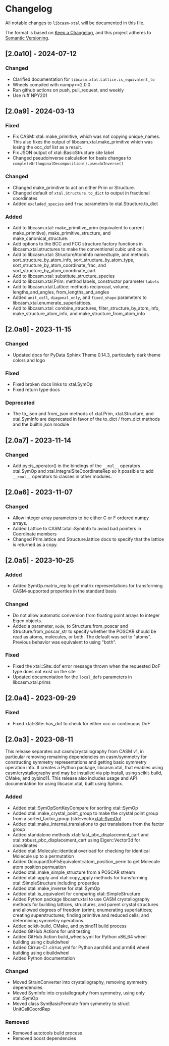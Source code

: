 # Changelog

All notable changes to `libcasm-xtal` will be documented in this file.

The format is based on [Keep a Changelog](https://keepachangelog.com/en/1.1.0/),
and this project adheres to [Semantic Versioning](https://semver.org/spec/v2.0.0.html).

## [2.0a10] - 2024-07-12

### Changed

- Clarified documentation for `libcasm.xtal.Lattice.is_equivalent_to`
- Wheels compiled with numpy>=2.0.0
- Run github actions on push, pull_request, and weekly
- Use ruff NPY201


## [2.0a9] - 2024-03-13

### Fixed

- Fix CASM::xtal::make_primitive, which was not copying unique_names. This also fixes the output of libcasm.xtal.make_primitive which was losing the occ_dof list as a result.
- Fix JSON output of xtal::BasicStructure site label
- Changed pseudoinverse calculation for basis changes to `completeOrthogonalDecomposition().pseudoInverse()`

### Changed

- Changed make_primitive to act on either Prim or Structure.
- Changed default of `xtal.Structure.to_dict` to output in fractional coordinates
- Added `excluded_species` and `frac` parameters to xtal.Structure.to_dict

### Added

- Add to libcasm.xtal: make_primitive_prim (equivalent to current make_primitive), make_primitive_structure, and make_canonical_structure. 
- Add options to the BCC and FCC structure factory functions in libcasm.xtal.structures to make the conventional cubic unit cells.
- Add to libcasm.xtal: StructureAtomInfo namedtuple, and methods sort_structure_by_atom_info, sort_structure_by_atom_type, sort_structure_by_atom_coordinate_frac, and sort_structure_by_atom_coordinate_cart
- Add to libcasm.xtal: substitute_structure_species 
- Add to libcasm.xtal.Prim: method labels, constructor parameter `labels`
- Add to libcasm.xtal.Lattice: methods reciprocal, volume, lengths_and_angles, from_lengths_and_angles
- Added `unit_cell`, `diagonal_only`, and `fixed_shape` parameters to libcasm.xtal.enumerate_superlattices.
- Add to libcasm.xtal: combine_structures, filter_structure_by_atom_info, make_structure_atom_info, and make_structure_from_atom_info


## [2.0a8] - 2023-11-15

### Changed

- Updated docs for PyData Sphinx Theme 0.14.3, particularly dark theme colors and logo

### Fixed

- Fixed broken docs links to xtal.SymOp
- Fixed return type docs

### Deprecated

- The to_json and from_json methods of xtal.Prim, xtal.Structure, and xtal.SymInfo are deprecated in favor of the to_dict / from_dict methods and the builtin json module


## [2.0a7] - 2023-11-14

### Changed

- Add py::is_operator() in the bindings of the `__mul__` operators xtal.SymOp and xtal.IntegralSiteCoordinateRep so it possible to add `__rmul__` operators to classes in other modules.


## [2.0a6] - 2023-11-07

### Changed

- Allow integer array parameters to be either C or F ordered numpy arrays.
- Added Lattice to CASM::xtal::SymInfo to avoid bad pointers in Coordinate members
- Changed Prim.lattice and Structure.lattice docs to specify that the lattice is returned as a copy.


## [2.0a5] - 2023-10-25

### Added

- Added SymOp.matrix_rep to get matrix representations for transforming CASM-supported properties in the standard basis

### Changed

- Do not allow automatic conversion from floating point arrays to integer Eigen objects.
- Added a parameter, `mode`, to Structure.from_poscar and Structure.from_poscar_str to specify whether the POSCAR should be read as atoms, molecules, or both. The default was set to "atoms". Previous behavior was equivalent to using "both".

### Fixed

- Fixed the xtal::Site::dof error message thrown when the requested DoF type does not exist on the site
- Updated documentation for the `local_dofs` parameters in libcasm.xtal.prims


## [2.0a4] - 2023-09-29

### Fixed

- Fixed xtal::Site::has_dof to check for either occ or continuous DoF 


## [2.0a3] - 2023-08-11

This release separates out casm/crystallography from CASM v1, in particular removing remaining dependencies on casm/symmetry for constructing symmetry representations and getting basic symmetry operation info. It creates a Python package, libcasm.xtal, that enables using casm/crystallography and may be installed via pip install, using scikit-build, CMake, and pybind11. This release also includes usage and API documentation for using libcasm.xtal, built using Sphinx.

### Added

- Added xtal::SymOpSortKeyCompare for sorting xtal::SymOp
- Added xtal::make_crystal_point_group to make the crystal point group from a sorted_factor_group (std::vector<xtal::SymOp>)
- Added xtal::make_internal_translations to get translations from the factor group
- Added standalone methods xtal::fast_pbc_displacement_cart and xtal::robust_pbc_displacement_cart using Eigen::Vector3d for coordinates
- Added xtal::Molecule::identical overload for checking for identical Molecule up to a permutation
- Added OccupantDoFIsEquivalent::atom_position_perm to get Molecule atom position permuation
- Added xtal::make_simple_structure from a POSCAR stream
- Added xtal::apply and xtal::copy_apply methods for transforming xtal::SimpleStructure including properties
- Added xtal::make_inverse for xtal::SymOp
- Added xtal::is_equivalent for comparing xtal::SimpleStructure
- Added Python package libcasm.xtal to use CASM crystallography methods for building lattices, structures, and parent crystal structures and allowed degrees of freedom (prim); enumerating superlattices; creating superstructures; finding primitive and reduced cells; and determining symmetry operations.
- Added scikit-build, CMake, and pybind11 build process
- Added GitHub Actions for unit testing
- Added GitHub Action build_wheels.yml for Python x86_64 wheel building using cibuildwheel
- Added Cirrus-CI .cirrus.yml for Python aarch64 and arm64 wheel building using cibuildwheel
- Added Python documentation


### Changed

- Moved StrainConverter into crystallography, removing symmetry dependencies
- Moved SymInfo into crystallography from symmetry, using only xtal::SymOp
- Moved class SymBasisPermute from symmetry to struct UnitCellCoordRep

### Removed

- Removed autotools build process
- Removed boost dependencies
